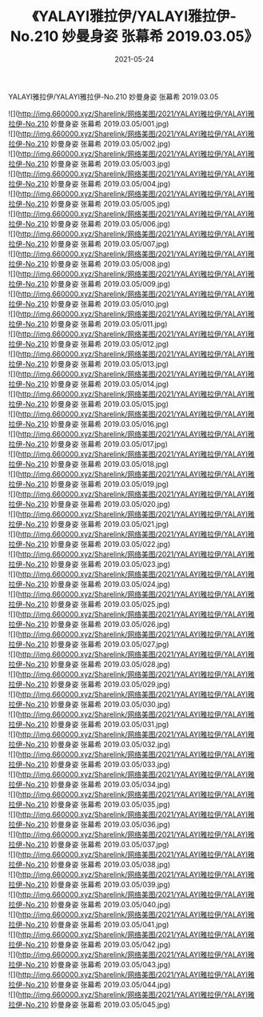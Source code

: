 ﻿---
layout: post
title:  《YALAYI雅拉伊/YALAYI雅拉伊-No.210 妙曼身姿 张幕希 2019.03.05》
date:   2021-05-24
img: http://img.660000.xyz/Sharelink/网络美图/2021/YALAYI雅拉伊/YALAYI雅拉伊-No.210 妙曼身姿 张幕希 2019.03.05/000.jpg
categories: [美女, 清纯, 唯美]
---

YALAYI雅拉伊/YALAYI雅拉伊-No.210 妙曼身姿 张幕希 2019.03.05

 ![](http://img.660000.xyz/Sharelink/网络美图/2021/YALAYI雅拉伊/YALAYI雅拉伊-No.210 妙曼身姿 张幕希 2019.03.05/001.jpg) <br>![](http://img.660000.xyz/Sharelink/网络美图/2021/YALAYI雅拉伊/YALAYI雅拉伊-No.210 妙曼身姿 张幕希 2019.03.05/002.jpg) <br>![](http://img.660000.xyz/Sharelink/网络美图/2021/YALAYI雅拉伊/YALAYI雅拉伊-No.210 妙曼身姿 张幕希 2019.03.05/003.jpg) <br>![](http://img.660000.xyz/Sharelink/网络美图/2021/YALAYI雅拉伊/YALAYI雅拉伊-No.210 妙曼身姿 张幕希 2019.03.05/004.jpg) <br>![](http://img.660000.xyz/Sharelink/网络美图/2021/YALAYI雅拉伊/YALAYI雅拉伊-No.210 妙曼身姿 张幕希 2019.03.05/005.jpg) <br>![](http://img.660000.xyz/Sharelink/网络美图/2021/YALAYI雅拉伊/YALAYI雅拉伊-No.210 妙曼身姿 张幕希 2019.03.05/006.jpg) <br>![](http://img.660000.xyz/Sharelink/网络美图/2021/YALAYI雅拉伊/YALAYI雅拉伊-No.210 妙曼身姿 张幕希 2019.03.05/007.jpg) <br>![](http://img.660000.xyz/Sharelink/网络美图/2021/YALAYI雅拉伊/YALAYI雅拉伊-No.210 妙曼身姿 张幕希 2019.03.05/008.jpg) <br>![](http://img.660000.xyz/Sharelink/网络美图/2021/YALAYI雅拉伊/YALAYI雅拉伊-No.210 妙曼身姿 张幕希 2019.03.05/009.jpg) <br>![](http://img.660000.xyz/Sharelink/网络美图/2021/YALAYI雅拉伊/YALAYI雅拉伊-No.210 妙曼身姿 张幕希 2019.03.05/010.jpg) <br>![](http://img.660000.xyz/Sharelink/网络美图/2021/YALAYI雅拉伊/YALAYI雅拉伊-No.210 妙曼身姿 张幕希 2019.03.05/011.jpg) <br>![](http://img.660000.xyz/Sharelink/网络美图/2021/YALAYI雅拉伊/YALAYI雅拉伊-No.210 妙曼身姿 张幕希 2019.03.05/012.jpg) <br>![](http://img.660000.xyz/Sharelink/网络美图/2021/YALAYI雅拉伊/YALAYI雅拉伊-No.210 妙曼身姿 张幕希 2019.03.05/013.jpg) <br>![](http://img.660000.xyz/Sharelink/网络美图/2021/YALAYI雅拉伊/YALAYI雅拉伊-No.210 妙曼身姿 张幕希 2019.03.05/014.jpg) <br>![](http://img.660000.xyz/Sharelink/网络美图/2021/YALAYI雅拉伊/YALAYI雅拉伊-No.210 妙曼身姿 张幕希 2019.03.05/015.jpg) <br>![](http://img.660000.xyz/Sharelink/网络美图/2021/YALAYI雅拉伊/YALAYI雅拉伊-No.210 妙曼身姿 张幕希 2019.03.05/016.jpg) <br>![](http://img.660000.xyz/Sharelink/网络美图/2021/YALAYI雅拉伊/YALAYI雅拉伊-No.210 妙曼身姿 张幕希 2019.03.05/017.jpg) <br>![](http://img.660000.xyz/Sharelink/网络美图/2021/YALAYI雅拉伊/YALAYI雅拉伊-No.210 妙曼身姿 张幕希 2019.03.05/018.jpg) <br>![](http://img.660000.xyz/Sharelink/网络美图/2021/YALAYI雅拉伊/YALAYI雅拉伊-No.210 妙曼身姿 张幕希 2019.03.05/019.jpg) <br>![](http://img.660000.xyz/Sharelink/网络美图/2021/YALAYI雅拉伊/YALAYI雅拉伊-No.210 妙曼身姿 张幕希 2019.03.05/020.jpg) <br>![](http://img.660000.xyz/Sharelink/网络美图/2021/YALAYI雅拉伊/YALAYI雅拉伊-No.210 妙曼身姿 张幕希 2019.03.05/021.jpg) <br>![](http://img.660000.xyz/Sharelink/网络美图/2021/YALAYI雅拉伊/YALAYI雅拉伊-No.210 妙曼身姿 张幕希 2019.03.05/022.jpg) <br>![](http://img.660000.xyz/Sharelink/网络美图/2021/YALAYI雅拉伊/YALAYI雅拉伊-No.210 妙曼身姿 张幕希 2019.03.05/023.jpg) <br>![](http://img.660000.xyz/Sharelink/网络美图/2021/YALAYI雅拉伊/YALAYI雅拉伊-No.210 妙曼身姿 张幕希 2019.03.05/024.jpg) <br>![](http://img.660000.xyz/Sharelink/网络美图/2021/YALAYI雅拉伊/YALAYI雅拉伊-No.210 妙曼身姿 张幕希 2019.03.05/025.jpg) <br>![](http://img.660000.xyz/Sharelink/网络美图/2021/YALAYI雅拉伊/YALAYI雅拉伊-No.210 妙曼身姿 张幕希 2019.03.05/026.jpg) <br>![](http://img.660000.xyz/Sharelink/网络美图/2021/YALAYI雅拉伊/YALAYI雅拉伊-No.210 妙曼身姿 张幕希 2019.03.05/027.jpg) <br>![](http://img.660000.xyz/Sharelink/网络美图/2021/YALAYI雅拉伊/YALAYI雅拉伊-No.210 妙曼身姿 张幕希 2019.03.05/028.jpg) <br>![](http://img.660000.xyz/Sharelink/网络美图/2021/YALAYI雅拉伊/YALAYI雅拉伊-No.210 妙曼身姿 张幕希 2019.03.05/029.jpg) <br>![](http://img.660000.xyz/Sharelink/网络美图/2021/YALAYI雅拉伊/YALAYI雅拉伊-No.210 妙曼身姿 张幕希 2019.03.05/030.jpg) <br>![](http://img.660000.xyz/Sharelink/网络美图/2021/YALAYI雅拉伊/YALAYI雅拉伊-No.210 妙曼身姿 张幕希 2019.03.05/031.jpg) <br>![](http://img.660000.xyz/Sharelink/网络美图/2021/YALAYI雅拉伊/YALAYI雅拉伊-No.210 妙曼身姿 张幕希 2019.03.05/032.jpg) <br>![](http://img.660000.xyz/Sharelink/网络美图/2021/YALAYI雅拉伊/YALAYI雅拉伊-No.210 妙曼身姿 张幕希 2019.03.05/033.jpg) <br>![](http://img.660000.xyz/Sharelink/网络美图/2021/YALAYI雅拉伊/YALAYI雅拉伊-No.210 妙曼身姿 张幕希 2019.03.05/034.jpg) <br>![](http://img.660000.xyz/Sharelink/网络美图/2021/YALAYI雅拉伊/YALAYI雅拉伊-No.210 妙曼身姿 张幕希 2019.03.05/035.jpg) <br>![](http://img.660000.xyz/Sharelink/网络美图/2021/YALAYI雅拉伊/YALAYI雅拉伊-No.210 妙曼身姿 张幕希 2019.03.05/036.jpg) <br>![](http://img.660000.xyz/Sharelink/网络美图/2021/YALAYI雅拉伊/YALAYI雅拉伊-No.210 妙曼身姿 张幕希 2019.03.05/037.jpg) <br>![](http://img.660000.xyz/Sharelink/网络美图/2021/YALAYI雅拉伊/YALAYI雅拉伊-No.210 妙曼身姿 张幕希 2019.03.05/038.jpg) <br>![](http://img.660000.xyz/Sharelink/网络美图/2021/YALAYI雅拉伊/YALAYI雅拉伊-No.210 妙曼身姿 张幕希 2019.03.05/039.jpg) <br>![](http://img.660000.xyz/Sharelink/网络美图/2021/YALAYI雅拉伊/YALAYI雅拉伊-No.210 妙曼身姿 张幕希 2019.03.05/040.jpg) <br>![](http://img.660000.xyz/Sharelink/网络美图/2021/YALAYI雅拉伊/YALAYI雅拉伊-No.210 妙曼身姿 张幕希 2019.03.05/041.jpg) <br>![](http://img.660000.xyz/Sharelink/网络美图/2021/YALAYI雅拉伊/YALAYI雅拉伊-No.210 妙曼身姿 张幕希 2019.03.05/042.jpg) <br>![](http://img.660000.xyz/Sharelink/网络美图/2021/YALAYI雅拉伊/YALAYI雅拉伊-No.210 妙曼身姿 张幕希 2019.03.05/043.jpg) <br>![](http://img.660000.xyz/Sharelink/网络美图/2021/YALAYI雅拉伊/YALAYI雅拉伊-No.210 妙曼身姿 张幕希 2019.03.05/044.jpg) <br>![](http://img.660000.xyz/Sharelink/网络美图/2021/YALAYI雅拉伊/YALAYI雅拉伊-No.210 妙曼身姿 张幕希 2019.03.05/045.jpg) <br>